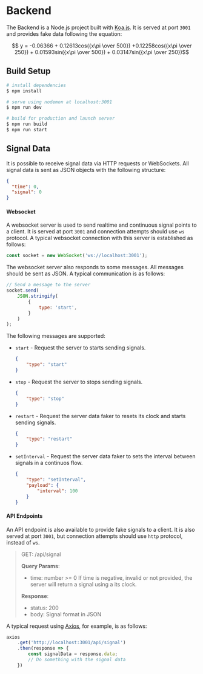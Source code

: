 # Backend

The Backend is a Node.js project built with [Koa.js](https://koajs.com/). It is served at port ```3001``` and provides fake data following the equation:

$$ y = -0.06366 + 0.12613cos({x\pi \over 500}) +0.12258cos({x\pi \over 250}) + 0.01593sin({x\pi \over 500}) + 0.03147sin({x\pi \over 250})$$

## Build Setup

```bash
# install dependencies
$ npm install

# serve using nodemon at localhost:3001
$ npm run dev

# build for production and launch server
$ npm run build
$ npm run start
```

## Signal Data

It is possible to receive signal data via HTTP requests or WebSockets.
All signal data is sent as JSON objects with the following structure:

```json
{
  "time": 0,
  "signal": 0
}
```

#### Websocket

A websocket server is used to send realtime and continuous signal points to a client. It is served at port ```3001``` and connection attempts should use ```ws``` protocol. A typical websocket connection with this server is established as follows:

```javascript
const socket = new WebSocket('ws://localhost:3001');
```

The websocket server also responds to some messages. All messages should be sent as JSON. A typical communication is as follows:

```javascript
// Send a message to the server
socket.send(
    JSON.stringify(
        {
            type: 'start',
        }
    )
);
```

The following messages are supported:

- ```start``` - Request the server to starts sending signals.
    ```json
    {
        "type": "start"
    }
    ```

- ```stop``` - Request the server to stops sending signals.
    ```json
    {
        "type": "stop"
    }
    ```
- ```restart``` - Request the server data faker to resets its clock and starts sending signals. 
    ```json
    {
        "type": "restart"
    }
    ```
- ```setInterval``` - Request the server data faker to sets the interval between signals in a continuos flow.
    ```json
    {
        "type": "setInterval",
        "payload": {
            "interval": 100
        }
    }
    ```

#### API Endpoints

An API endpoint is also available to provide fake signals to a client. It is also served at port ```3001```, but connection attempts should use ```http``` protocol, instead of ```ws```. 

> GET: /api/signal 
> 
> __Query Params__:
> - time: number >= 0
>     If time is negative, invalid or not provided,
>     the server will return a signal using a its
>     clock.
> 
> __Response__:
> - status: 200
> - body: Signal format in JSON

A typical request using [Axios](https://axios-http.com/), for example, is as follows:

```javascript
axios
    .get('http://localhost:3001/api/signal')
    .then(response => {
        const signalData = response.data;
        // Do something with the signal data
    })
```





